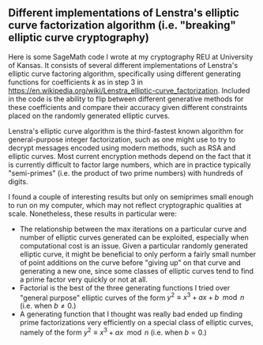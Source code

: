 ## Different implementations of Lenstra's elliptic curve factorization algorithm (i.e. "breaking" elliptic curve cryptography)

Here is some SageMath code I wrote at my cryptography REU at University of Kansas. It consists of several different implementations of Lenstra's elliptic curve factoring algorithm, specifically using different generating functions for coefficients _k_ as in step 3 in https://en.wikipedia.org/wiki/Lenstra_elliptic-curve_factorization. Included in the code is the ability to flip between different generative methods for these coefficients and compare their accuracy given different constraints placed on the randomly generated elliptic curves.

Lenstra's elliptic curve algorithm is the third-fastest known algorithm for general-purpose integer factorization, such as one might use to try to decrypt messages encoded using modern methods, such as RSA and elliptic curves. Most current encryption methods depend on the fact that it is currently difficult to factor large numbers, which are in practice typically "semi-primes" (i.e. the product of two prime numbers) with hundreds of digits. 

I found a couple of interesting results but only on semiprimes small enough to run on my computer, which may not reflect cryptographic qualities at scale. Nonetheless, these results in particular were:
- The relationship between the max iterations on a particular curve and number of elliptic curves generated can be exploited, especially when computational cost is an issue. Given a particular randomly generated elliptic curve, it might be beneficial to only perform a fairly small number of point additions on the curve before "giving up" on that curve and generating a new one, since some classes of elliptic curves tend to find a prime factor very quickly or not at all.
- Factorial is the best of the three generating functions I tried over "general purpose" elliptic curves of the form $y^2 ≡ x^3 + ax + b \mod n$ (i.e. when $b\neq 0$.)
- A generating function that I thought was really bad ended up finding prime factorizations very efficiently on a special class of elliptic curves, namely of the form $y^2 ≡ x^3 + ax \mod n$ (i.e. when $b=0$.)
